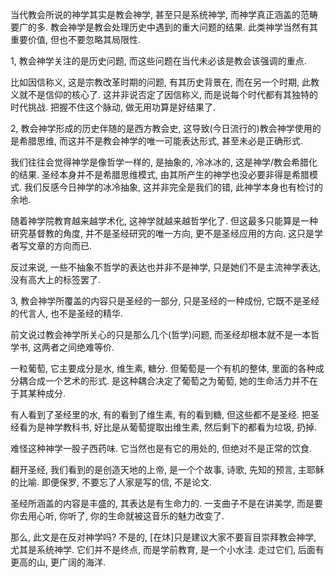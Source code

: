 当代教会所说的神学其实是教会神学, 甚至只是系统神学, 而神学真正涵盖的范畴要广的多. 教会神学是教会处理历史中遇到的重大问题的结果. 此类神学当然有其重要价值, 但也不要忽略其局限性.

1, 教会神学关注的是历史问题, 而这些问题在当代未必该是教会该强调的重点.

比如因信称义, 这是宗教改革时期的问题, 有其历史背景在, 而在另一个时期, 此教义就不是信仰的核心了. 这并非说否定了因信称义, 而是说每个时代都有其独特的时代挑战. 把握不住这个脉动,  做无用功算是好结果了.

2, 教会神学形成的历史伴随的是西方教会史, 这导致(今日流行的)教会神学使用的是希腊思维, 而这并不是教会神学的唯一可能表达形式, 甚至未必是正确形式.

我们往往会觉得神学是像哲学一样的, 是抽象的, 冷冰冰的, 这是神学/教会希腊化的结果. 圣经本身并不是希腊思维模式, 由其所产生的神学也没必要非得是希腊模式.  我们反感今日神学的冰冷抽象, 这并非完全是我们的错, 此神学本身也有检讨的余地.

随着神学院教育越来越学术化, 这神学就越来越哲学化了. 但这最多只能算是一种研究基督教的角度, 并不是圣经研究的唯一方向, 更不是圣经应用的方向.  这只是学者写文章的方向而已.

反过来说, 一些不抽象不哲学的表达也并非不是神学, 只是她们不是主流神学表达, 没有高大上的标签罢了.

3, 教会神学所覆盖的内容只是圣经的一部分, 只是圣经的一种成份, 它既不是圣经的代言人, 也不是圣经的精华.

前文说过教会神学所关心的只是那么几个(哲学)问题, 而圣经却根本就不是一本哲学书, 这两者之间绝难等价.

一粒葡萄, 它主要成分是水, 维生素, 糖分. 但葡萄是一个有机的整体, 里面的各种成分耦合成一个艺术的形式. 是这种耦合决定了葡萄之为葡萄, 她的生命活力并不在于其某种成分.

有人看到了圣经里的水, 有的看到了维生素, 有的看到糖, 但这些都不是圣经. 把圣经看为是神学教科书, 好比是从葡萄提取出维生素, 然后剩下的都看为垃圾, 扔掉.

难怪这种神学一股子西药味. 它当然也是有它的用处的, 但绝对不是正常的饮食.

翻开圣经, 我们看到的是创造天地的上帝, 是一个个故事, 诗歌, 先知的预言, 主耶稣的比喻. 即便保罗, 不要忘了人家是写的信, 不是论文.

圣经所涵盖的内容是丰盛的, 其表达是有生命力的. 一支曲子不是在讲美学, 而是要你去用心听, 你听了, 你的生命就被这音乐的魅力改变了.

那么, 此文是在反对神学吗? 不是的, [在炑]只是建议大家不要盲目崇拜教会神学, 尤其是系统神学. 它们并不是终点, 而是学前教育, 是一个小水洼. 走过它们, 后面有更高的山, 更广阔的海洋.
